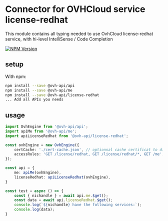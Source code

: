 # Connector for OVHCloud service license-redhat

This module contains all typing needed to use OvhCloud license-redhat service, with hi-level IntelliSense / Code Completion

[![NPM Version](https://img.shields.io/npm/v/@ovh-api/license-redhat.svg?style=flat)](https://www.npmjs.org/package/@ovh-api/license-redhat)

## setup

With npm:
````bash
npm install --save @ovh-api/api
npm install --save @ovh-api/me
npm install --save @ovh-api/license-redhat
... Add all APIs you needs
````

## usage

````typescript
import OvhEngine from '@ovh-api/api';
import apiMe from '@ovh-api/me';
import apiLicenseRedhat from '@ovh-api/license-redhat';

const ovhEngine = new OvhEngine({ 
    certCache: './cert-cache.json', // optionnal cache certificat to disk
    accessRules: 'GET /license/redhat, GET /license/redhat/*, GET /me', // optionnal limit the requested privileges.
});

const api = {
    me: apiMe(ovhEngine),
    licenseRedhat: apiLicenseRedhat(ovhEngine),
}

const test = async () => {
    const { nichandle } = await api.me.$get();
    const data = await api.licenseRedhat.$get();
    console.log(`${nichandle} have the following services:`);
    console.log(data);
}

````